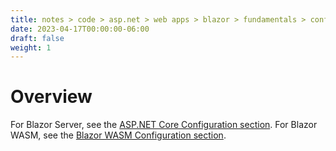 ```yaml
---
title: notes > code > asp.net > web apps > blazor > fundamentals > configuration
date: 2023-04-17T00:00:00-06:00
draft: false
weight: 1
---
```


# Overview
For Blazor Server, see the [ASP.NET Core Configuration section](../../../core/overview.md#configuration).
For Blazor WASM, see the [Blazor WASM Configuration section](../blazor-wasm/configuration.md).
